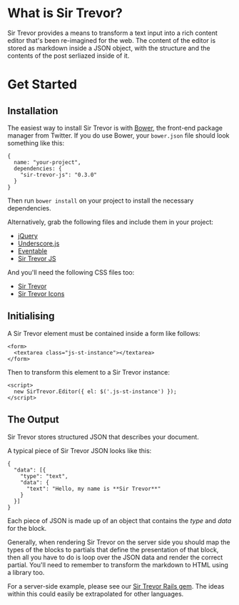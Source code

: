 # What is Sir Trevor?

Sir Trevor provides a means to transform a text input into a rich content editor that's been re-imagined for the web. The content of the editor is stored as markdown inside a JSON object, with the structure and the contents of the post serliazed inside of it.

<a name="1"></a>
# Get Started

<a name="1-1"></a>
## Installation

The easiest way to install Sir Trevor is with [Bower](), the front-end package manager from Twitter. If you do use Bower, your `bower.json` file should look something like this:

    {
      name: "your-project",
      dependencies: {
        "sir-trevor-js": "0.3.0"
      }
    }

Then run `bower install` on your project to install the necessary dependencies.

Alternatively, grab the following files and include them in your project:

  * [jQuery](http://jquery.com/download)
  * [Underscore.js](https://github.com/jashkenas/underscore/blob/master/underscore.js)
  * [Eventable](https://github.com/madebymany/eventable/blob/master/eventable.js)
  * [Sir Trevor JS](https://github.com/madebymany/sir-trevor-js/blob/master/sir-trevor.js)

And you'll need the following CSS files too:

  * [Sir Trevor](https://github.com/madebymany/sir-trevor-js/blob/master/sir-trevor.css)
  * [Sir Trevor Icons](https://github.com/madebymany/sir-trevor-js/blob/master/sir-trevor-icons.css)

<a name="1-2"></a>
## Initialising

A Sir Trevor element must be contained inside a form like follows:

    <form>
      <textarea class="js-st-instance"></textarea>
    </form>

Then to transform this element to a Sir Trevor instance:

    <script>
      new SirTrevor.Editor({ el: $('.js-st-instance') });
    </script>

<a name="1-3"></a>
## The Output

Sir Trevor stores structured JSON that describes your document.

A typical piece of Sir Trevor JSON looks like this:

    {
      "data": [{
        "type": "text",
        "data": {
          "text": "Hello, my name is **Sir Trevor**"
        }
      }]
    }

Each piece of JSON is made up of an object that contains the *type* and *data* for the block.

Generally, when rendering Sir Trevor on the server side you should map the types of the blocks to partials that define the presentation of that block, then all you have to do is loop over the JSON data and render the correct partial. You'll need to remember to transform the markdown to HTML using a library too.

For a server-side example, please see our [Sir Trevor Rails gem](http://github.com/madebymany/sir-trevor-rails). The ideas within this could easily be extrapolated for other languages.